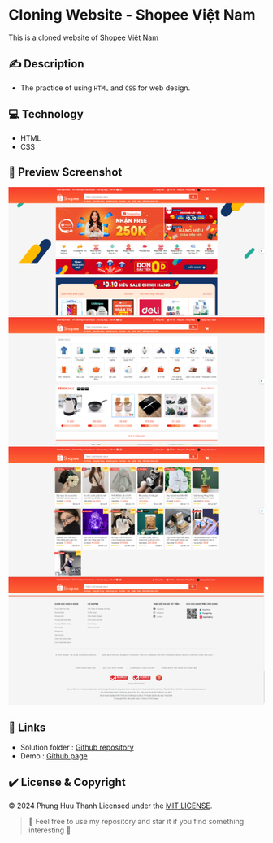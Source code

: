 # Cloning Website - Shopee Việt Nam

This is a cloned website of [Shopee Việt Nam](https://shopee.vn/)

## ✍ Description
- The practice of using `HTML` and `CSS` for web design.

## 💻 Technology
- HTML
- CSS

## 📸 Preview Screenshot
![Laptop Demo 1](./assets/img/demo/demo1.png)
![Laptop Demo 2](./assets/img/demo/demo2.png)
![Laptop Demo 3](./assets/img/demo/demo3.png)
![Laptop Demo 4](./assets/img/demo/demo4.png)

## 📎 Links

- Solution folder : [Github repository](https://github.com/phuuthanh2003/ShopeeUI)
- Demo : [Github page](https://clone-shopee-chu1xwiv3-phuuthanh2003s-projects.vercel.app)

## ✔️ License & Copyright
&copy; 2024 Phung Huu Thanh Licensed under the [MIT LICENSE](https://github.com/phuuthanh2003/Clone_ShopeeUI/blob/master/LICENSE).

> :love_you_gesture: Feel free to use my repository and star it if you find something interesting :love_you_gesture:
